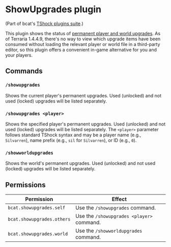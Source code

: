 ﻿# ShowUpgrades plugin

(Part of bcat's [TShock plugins suite](https://github.com/bcat/TShockPlugins).)

This plugin shows the status of [permanent player and world
upgrades](https://terraria.fandom.com/wiki/Consumables#Permanent_boosters). As
of Terraria 1.4.4.9, there's no way to view which upgrade items have been
consumed without loading the relevant player or world file in a third-party
editor, so this plugin offers a convenient in-game alternative for you and your
players.

## Commands

### `/showupgrades`

Shows the current player's permanent upgrades. Used (unlocked) and not used
(locked) upgrades will be listed separately.

### `/showupgrades <player>`

Shows the specified player's permanent upgrades. Used (unlocked) and not used
(locked) upgrades will be listed separately. The `<player>` parameter follows
standard TShock syntax and may be a player name (e.g., `Silvarren`), name prefix
(e.g., `sil` for `Silvarren`), or ID (e.g., `0`).

### `/showworldupgrades`

Shows the world's permanent upgrades. Used (unlocked) and not used (locked) upgrades
will be listed separately.

## Permissions

| Permission | Effect |
| --- | --- |
| `bcat.showupgrades.self` | Use the `/showupgrades` command. |
| `bcat.showupgrades.others` | Use the `/showupgrades <player>` command. |
| `bcat.showupgrades.world` | Use the `/showworldupgrades` command. |
